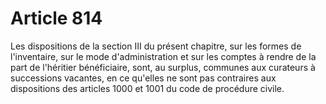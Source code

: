 # Article 814

Les dispositions de la section III du présent chapitre, sur les formes de l'inventaire, sur le mode d'administration et sur les comptes à rendre de la part de l'héritier bénéficiaire, sont, au surplus, communes aux curateurs à successions vacantes, en ce qu'elles ne sont pas contraires aux dispositions des articles 1000 et 1001 du code de procédure civile.
